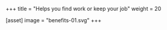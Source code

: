 +++
title = "Helps you find work or keep your job"
weight = 20

[asset]
  image = "benefits-01.svg"
+++


